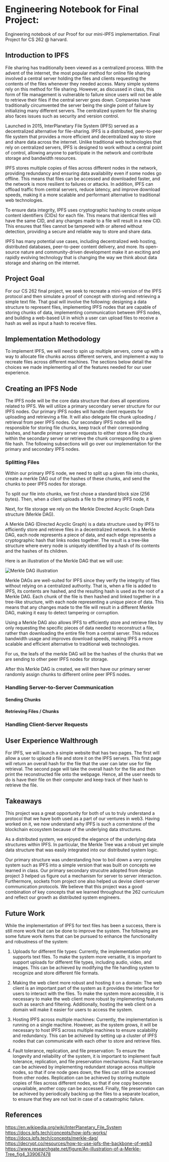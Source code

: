 # Engineering Notebook for Final Project:
Engineering notebook of our Proof for our mini-IPFS implementation. Final Project for CS 262 @ harvard.


## Introduction to IPFS
File sharing has traditionally been viewed as a centralized process. With the advent of the internet, the most popular method for online file sharing involved a central server holding the files and clients requesting the contents of the files whenever they needed access. Many simple systems rely on this method for file sharing. However, as discussed in class, this form of file management is vulnerable to failure since users will not be able to retrieve their files if the central server goes down. Companies have traditionally circumvented the server being the single point of failure by initializing many different servers. The centralized system for file sharing also faces issues such as security and version control. 

Launched in 2015, InterPlanetary File System (IPFS) served as a decentralized alternative for file-sharing. IPFS is a distributed, peer-to-peer file system that provides a more efficient and decentralized way to store and share data across the internet. Unlike traditional web technologies that rely on centralized servers, IPFS is designed to work without a central point of control, allowing anyone to participate in the network and contribute storage and bandwidth resources.

IPFS stores multiple copies of files across different nodes in the network, providing redundancy and ensuring data availability even if some nodes go offline. This means that files can be accessed and downloaded faster, and the network is more resilient to failures or attacks. In addition, IPFS can offload traffic from central servers, reduce latency, and improve download speeds, making it a more scalable and performant alternative to traditional web technologies.

To ensure data integrity, IPFS uses cryptographic hashing to create unique content identifiers (CIDs) for each file. This means that identical files will have the same CID, and any changes made to a file will result in a new CID. This ensures that files cannot be tampered with or altered without detection, providing a secure and reliable way to store and share data.

IPFS has many potential use cases, including decentralized web hosting, distributed databases, peer-to-peer content delivery, and more. Its open-source nature and community-driven development make it an exciting and rapidly evolving technology that is changing the way we think about data storage and sharing on the internet.


## Project Goal
For our CS 262 final project, we seek to recreate a mini-version of the IPFS protocol and then simulate a proof of concept with storing and retrieving a simple text file. That goal will involve the following: designing a data structure to represent files, implementing IPFS nodes that are capable of storing chunks of data, implementing communication between IPFS nodes, and building a web-based UI in which a user can upload files to receive a hash as well as input a hash to receive files. 

## Implementation Methodology
To implement IPFS, we will need to spin up multiple servers, come up with a way to allocate file chunks across different servers, and implement a way to recreate files across different machines. The sections below detail the choices we made implementing all of the features needed for our user experience.

## Creating an IPFS Node

The IPFS node will be the core data structure that does all operations related to IPFS. We will utilize a primary secondary server structure for our IPFS nodes. Our primary IPFS nodes will handle client requests for uploading and retrieving a file. It will also delegate file chunk uploading / retrieval from peer IPFS nodes. Our secondary IPFS nodes will be responsible for storing file chunks, keep track of their corresponding hashes, and handle primary server requests to either store a file chunk within the secondary server or retrieve the chunk corresponding to a given file hash. The following subsections will go over our implementation for the primary and secondary IPFS nodes. 

### Splitting Files

Within our primary IPFS node, we need to split up a given file into chunks, create a merkle DAG out of the hashes of these chunks, and send the chunks to peer IPFS nodes for storage. 

To split our file into chunks, we first chose a standard block size (256 bytes). Then, when a client uploads a file to the primary IPFS node, it 

Next, for file storage we rely on the Merkle Directed Acyclic Graph Data structure (Merkle DAG). 

A Merkle DAG (Directed Acyclic Graph) is a data structure used by IPFS to efficiently store and retrieve files in a decentralized network. In a Merkle DAG, each node represents a piece of data, and each edge represents a cryptographic hash that links nodes together. The result is a tree-like structure where every node is uniquely identified by a hash of its contents and the hashes of its children.

Here is an illustration of the Merkle DAG that we will use:

![Merkle DAG illustration](merkle.png)


Merkle DAGs are well-suited for IPFS since they verify the integrity of files without relying on a centralized authority. That is, when a file is added to IPFS, its contents are hashed, and the resulting hash is used as the root of a Merkle DAG. Each chunk of the file is then hashed and linked together in a tree-like structure, with each node representing a unique piece of data. This means that any changes made to the file will result in a different Merkle DAG, making it easy to detect tampering or corruption. 

Using a Merkle DAG also allows IPFS to efficiently store and retrieve files by only requesting the specific pieces of data needed to reconstruct a file, rather than downloading the entire file from a central server. This reduces bandwidth usage and improves download speeds, making IPFS a more scalable and efficient alternative to traditional web technologies.

For us, the leafs of the merkle DAG will be the hashes of the chunks that we are sending to other peer IPFS nodes for storage. 

After this Merkle DAG is created, we will then have our primary server randomly assign chunks to different online peer IPFS nodes. 


### Handling Server-to-Server Communication



#### Sending Chunks

#### Retrieving Files / Chunks


### Handling Client-Server Requests



## User Experience Walthrough
For IPFS, we will launch a simple website that has two pages. The first will allow a user to upload a file and store it on the IPFS servers. This first page will return an overall hash for the file that the user can later use for file retrieval. The second page will take the overall hash for the file and then print the reconstructed file onto the webpage. Hence, all the user needs to do is have their file on their computer and keep track of their hash to retrieve the file.

## Takeaways
This project was a great opportunity for both of us to truly understand a protocol that we have both used as a part of our ventures in web3. Having worked on it, we now understand why IPFS is such a cornerstone of the blockchain ecosystem because of the underlying data structures. 

As a distributed system, we enjoyed the elegance of the underlying data structures within IPFS. In particular, the Merkle Tree was a robust yet simple data structure that was easily integrated into our distributed system logic.

Our primary structure was understanding how to boil down a very complex system such as IPFS into a simple version that was built on concepts we learned in class. Our primary secondary strucutre adopted from design project 3 helped us figure out a mechanism for server to server interaction. Furthermore, sockets from project one also helped us devise client-server communication protocols. We believe that this project was a good combination of key concepts that we learned throughout the 262 curriculum and reflect our growth as distributed system engineers. 

## Future Work
While the implementation of IPFS for text files has been a success, there is still more work that can be done to improve the system. The following are some future work items that can be pursued to enhance the functionality and robustness of the system:

1. Uploads for different file types: 
Currently, the implementation only supports text files. To make the system more versatile, it is important to support uploads for different file types, including audio, video, and images. This can be achieved by modifying the file handling system to recognize and store different file formats.

2. Making the web client more robust and hosting it on a domain:
The web client is an important part of the system as it provides the interface for users to interact with the files. To make the system more accessible, it is necessary to make the web client more robust by implementing features such as search and filtering. Additionally, hosting the web client on a domain will make it easier for users to access the system.

3. Hosting IPFS across multiple machines:
Currently, the implementation is running on a single machine. However, as the system grows, it will be necessary to host IPFS across multiple machines to ensure scalability and redundancy. This can be achieved by setting up a cluster of IPFS nodes that can communicate with each other to store and retrieve files.

4. Fault tolerance, replication, and file preservation:
To ensure the longevity and reliability of the system, it is important to implement fault tolerance, replication, and file preservation mechanisms. Fault tolerance can be achieved by implementing redundant storage across multiple nodes, so that if one node goes down, the files can still be accessed from other nodes. Replication can be achieved by storing multiple copies of files across different nodes, so that if one copy becomes unavailable, another copy can be accessed. Finally, file preservation can be achieved by periodically backing up the files to a separate location, to ensure that they are not lost in case of a catastrophic failure.





## References
https://en.wikipedia.org/wiki/InterPlanetary_File_System
https://docs.ipfs.tech/concepts/how-ipfs-works/
https://docs.ipfs.tech/concepts/merkle-dag/
https://decrypt.co/resources/how-to-use-ipfs-the-backbone-of-web3
https://www.researchgate.net/figure/An-illustration-of-a-Merkle-Tree_fig4_339067478




